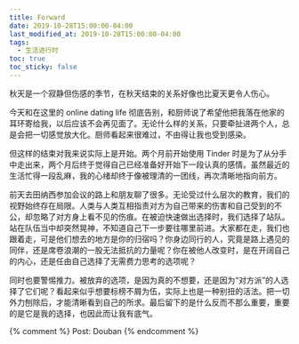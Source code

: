 ```yaml
---
title: Forward
date: 2019-10-28T15:00:00-04:00
last_modified_at: 2019-10-28T15:00:00-04:00
tags:
  - 生活进行时
toc: true
toc_sticky: false
---
```


秋天是一个寂静但伤感的季节，在秋天结束的关系好像也比夏天更令人伤心。

<!--more-->

今天和在这里的 online dating life 彻底告别，和厨师说了希望他把我落在他家的耳环寄给我，以后应该不会再见面了。无论什么样的关系，只要牵扯进两个人，总是会把一切感觉放大化。厨师看起来很难过，不由得让我也受到感染。

但这样的结束对我来说实际上是开始。两个月前开始使用 Tinder 时是为了从分手中走出来，两个月后终于觉得自己已经准备好开始下一段认真的感情。虽然最近的生活忙得一段乱麻，我的心绪却终于像被理清的一团线，再次清晰地指向前方。

前天去田纳西参加会议的路上和朋友聊了很多。无论受过什么层次的教育，我们的视野始终存在局限。人类与人类互相指责对方为自己带来的伤害和自己受到的不公，却忽略了对方身上看不见的伤痕。在被迫快速做出选择时，我们选择了站队。站在队伍当中却突然晃神，不知道自己下一步要往哪里前进。大家都在走，我们也跟着走，可是他们想去的地方是你的归宿吗？你身边同行的人，究竟是路上遇见的同伴，还是席卷浪潮的一股无法抵抗的力量呢？你在被他人改变时，是在开阔自己的内心，还是任由自己选择了无需费力思考的选项呢？

同时也要警惕推力。被放弃的选项，是因为真的不想要，还是因为“对方派”的人选择了它们呢？看起来似乎想要标榜不屑为伍，实际上也是一种别扭的活法。把一切外力刨除后，才能清晰看到自己的所求。最后留下的是什么反而不那么重要，重要的是它是我的选择，也因此而让我有底气。

{% comment %}
Post: Douban
{% endcomment %}